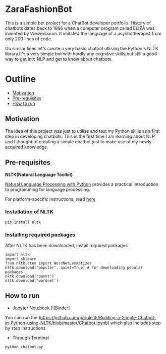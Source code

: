# ZaraFashionBot
This is a simple bot project for a ChatBot developer portfolio.
History of chatbots dates back to 1966 when a computer program called ELIZA was invented by Weizenbaum. It imitated the language of a psychotherapist from only 200 lines of code.

On similar lines let's create a very basic chatbot utlising the Python's NLTK library.It's a very simple bot with hardly any cognitive skills,but still a good way to get into NLP and get to know about chatbots.

# Outline
* [Motivation](#motivation)
* [Pre-requisites](#pre-requisites)
* [How to run](#how-to-run)


## Motivation
The idea of this project was just to utilise and test my Python skills as a first step in developing chatbots. This is the first time I am learning about NLP and I thought of creating a simple chatbot just to make use of my newly acquired knowledge.

## Pre-requisites
**NLTK(Natural Language Toolkit)**

[Natural Language Processing with Python](http://www.nltk.org/book/) provides a practical introduction to programming for language processing.

For platform-specific instructions, read [here](https://www.nltk.org/install.html)

### Installation of NLTK
```
pip install nltk
```
### Installing required packages
After NLTK has been downloaded, install required packages
```
import nltk
import sklearn
from nltk.stem import WordNetLemmatizer
nltk.download('popular', quiet=True) # for downloading popular packages
nltk.download('punkt') 
nltk.download('wordnet') 
```
## How to run
* Jupyter Notebook [![Binder]

You can run the (https://github.com/parulnith/Building-a-Simple-Chatbot-in-Python-using-NLTK/blob/master/Chatbot.ipynb) which also includes step by step instructions.
* Through Terminal
```
python chatbot.py
```
